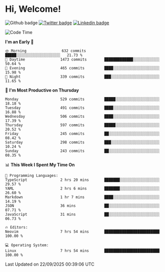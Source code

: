   # Hi, Welcome!
  ![Github badge](https://img.shields.io/github/followers/kraken-afk.svg?style=social&label=Follow&maxAge=2592000)
  [![Twitter badge](https://img.shields.io/badge/-Twitter-00acee?style=flat-square&logo=Twitter&logoColor=white)](https://twitter.com/trshppl)
  [![Linkedin badge](https://img.shields.io/badge/LinkedIn-0077B5?style=flat-square&logo=linkedin&logoColor=white)](https://www.linkedin.com/in/noveanrer)
<!--START_SECTION:waka-->
![Code Time](http://img.shields.io/badge/Code%20Time-1%2C229%20hrs%2040%20mins-blue)

**I'm an Early 🐤** 

```text
🌞 Morning                632 commits         █████░░░░░░░░░░░░░░░░░░░░   21.73 % 
🌆 Daytime                1473 commits        █████████████░░░░░░░░░░░░   50.64 % 
🌃 Evening                465 commits         ████░░░░░░░░░░░░░░░░░░░░░   15.98 % 
🌙 Night                  339 commits         ███░░░░░░░░░░░░░░░░░░░░░░   11.65 % 
```
📅 **I'm Most Productive on Thursday** 

```text
Monday                   529 commits         █████░░░░░░░░░░░░░░░░░░░░   18.18 % 
Tuesday                  491 commits         ████░░░░░░░░░░░░░░░░░░░░░   16.88 % 
Wednesday                506 commits         ████░░░░░░░░░░░░░░░░░░░░░   17.39 % 
Thursday                 597 commits         █████░░░░░░░░░░░░░░░░░░░░   20.52 % 
Friday                   245 commits         ██░░░░░░░░░░░░░░░░░░░░░░░   08.42 % 
Saturday                 298 commits         ███░░░░░░░░░░░░░░░░░░░░░░   10.24 % 
Sunday                   243 commits         ██░░░░░░░░░░░░░░░░░░░░░░░   08.35 % 
```


📊 **This Week I Spent My Time On** 

```text
💬 Programming Languages: 
TypeScript               2 hrs 20 mins       ███████░░░░░░░░░░░░░░░░░░   29.57 % 
YAML                     2 hrs 6 mins        ███████░░░░░░░░░░░░░░░░░░   26.60 % 
Markdown                 1 hr 7 mins         ████░░░░░░░░░░░░░░░░░░░░░   14.19 % 
JSON                     36 mins             ██░░░░░░░░░░░░░░░░░░░░░░░   07.71 % 
JavaScript               31 mins             ██░░░░░░░░░░░░░░░░░░░░░░░   06.73 % 

🔥 Editors: 
Neovim                   7 hrs 54 mins       █████████████████████████   100.00 % 

💻 Operating System: 
Linux                    7 hrs 54 mins       █████████████████████████   100.00 % 
```


 Last Updated on 22/09/2025 00:39:06 UTC
<!--END_SECTION:waka-->